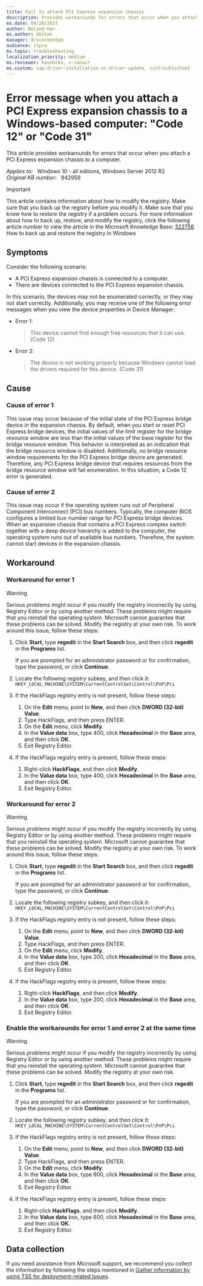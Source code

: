 ```yaml
---
title: Fail to attach PCI Express expansion chassis
description: Provides workarounds for errors that occur when you attach a PCI Express expansion chassis to a computer.
ms.date: 04/28/2023
author: Deland-Han
ms.author: delhan
manager: dcscontentpm
audience: itpro
ms.topic: troubleshooting
localization_priority: medium
ms.reviewer: kaushika, v-sanair
ms.custom: sap:driver-installation-or-driver-update, csstroubleshoot
---
```

# Error message when you attach a PCI Express expansion chassis to a Windows-based computer: "Code 12" or "Code 31"

This article provides workarounds for errors that occur when you attach a PCI Express expansion chassis to a computer.

_Applies to:_ &nbsp; Windows 10 - all editions, Windows Server 2012 R2  
_Original KB number:_ &nbsp; 942959

> [!IMPORTANT]
> This article contains information about how to modify the registry. Make sure that you back up the registry before you modify it. Make sure that you know how to restore the registry if a problem occurs. For more information about how to back up, restore, and modify the registry, click the following article number to view the article in the Microsoft Knowledge Base: [322756](https://support.microsoft.com/help/322756) How to back up and restore the registry in Windows  

## Symptoms

Consider the following scenario:

- A PCI Express expansion chassis is connected to a computer.
- There are devices connected to the PCI Express expansion chassis.  

In this scenario, the devices may not be enumerated correctly, or they may not start correctly. Additionally, you may receive one of the following error messages when you view the device properties in Device Manager:  

- Error 1:  
  > This device cannot find enough free resources that it can use. (Code 12)

- Error 2:  
  > The device is not working properly because Windows cannot load the drivers required for this device. (Code 31)

## Cause

### Cause of error 1

This issue may occur because of the initial state of the PCI Express bridge device in the expansion chassis. By default, when you start or reset PCI Express bridge devices, the initial values of the limit register for the bridge resource window are less than the initial values of the base register for the bridge resource window. This behavior is interpreted as an indication that the bridge resource window is disabled. Additionally, no bridge resource window requirements for the PCI Express bridge device are generated. Therefore, any PCI Express bridge device that requires resources from the bridge resource window will fail enumeration. In this situation, a Code 12 error is generated.

### Cause of error 2

This issue may occur if the operating system runs out of Peripheral Component Interconnect (PCI) bus numbers. Typically, the computer BIOS configures a limited bus-number range for PCI Express bridge devices. When an expansion chassis that contains a PCI Express complex switch together with a deep device hierarchy is added to the computer, the operating system runs out of available bus numbers. Therefore, the system cannot start devices in the expansion chassis.

## Workaround

### Workaround for error 1

> [!WARNING]
> Serious problems might occur if you modify the registry incorrectly by using Registry Editor or by using another method. These problems might require that you reinstall the operating system. Microsoft cannot guarantee that these problems can be solved. Modify the registry at your own risk. To work around this issue, follow these steps:  

1. Click **Start**, type **regedit** in the **Start Search** box, and then click **regedit** in the **Programs** list.

    If you are prompted for an administrator password or for confirmation, type the password, or click **Continue**.
2. Locate the following registry subkey, and then click it:  
    `HKEY_LOCAL_MACHINE\SYSTEM\CurrentControlSet\Control\PnP\Pci`  

3. If the HackFlags registry entry is not present, follow these steps:  

   1. On the **Edit** menu, point to **New**, and then click **DWORD (32-bit) Value**.
   2. Type HackFlags, and then press ENTER.
   3. On the **Edit** menu, click **Modify**.
   4. In the **Value data** box, type 400, click **Hexadecimal** in the **Base** area, and then click **OK**.
   5. Exit Registry Editor.  

4. If the HackFlags registry entry is present, follow these steps:  

   1. Right-click **HackFlags**, and then click **Modify**.
   2. In the **Value data** box, type 400, click **Hexadecimal** in the **Base** area, and then click **OK**.
   3. Exit Registry Editor.

### Workaround for error 2

> [!WARNING]
> Serious problems might occur if you modify the registry incorrectly by using Registry Editor or by using another method. These problems might require that you reinstall the operating system. Microsoft cannot guarantee that these problems can be solved. Modify the registry at your own risk. To work around this issue, follow these steps:  

1. Click **Start**, type **regedit** in the **Start Search** box, and then click **regedit** in the **Programs** list.

    If you are prompted for an administrator password or for confirmation, type the password, or click **Continue**.
2. Locate the following registry subkey, and then click it:  
   `HKEY_LOCAL_MACHINE\SYSTEM\CurrentControlSet\Control\PnP\Pci`  

3. If the HackFlags registry entry is not present, follow these steps:  

   1. On the **Edit** menu, point to **New**, and then click **DWORD (32-bit) Value**.
   2. Type HackFlags, and then press ENTER.
   3. On the **Edit** menu, click **Modify**.
   4. In the **Value data** box, type 200, click **Hexadecimal** in the **Base** area, and then click **OK**.
   5. Exit Registry Editor.  

4. If the HackFlags registry entry is present, follow these steps:
   1. Right-click **HackFlags**, and then click **Modify**.
   2. In the **Value data** box, type 200, click **Hexadecimal** in the **Base** area, and then click **OK**.
   3. Exit Registry Editor.

### Enable the workarounds for error 1 and error 2 at the same time

> [!WARNING]
> Serious problems might occur if you modify the registry incorrectly by using Registry Editor or by using another method. These problems might require that you reinstall the operating system. Microsoft cannot guarantee that these problems can be solved. Modify the registry at your own risk.  

1. Click **Start**, type **regedit** in the **Start Search** box, and then click **regedit** in the **Programs** list.

    If you are prompted for an administrator password or for confirmation, type the password, or click **Continue**.
2. Locate the following registry subkey, and then click it:  
  `HKEY_LOCAL_MACHINE\SYSTEM\CurrentControlSet\Control\PnP\Pci`  

3. If the HackFlags registry entry is not present, follow these steps:
   1. On the **Edit** menu, point to **New**, and then click **DWORD (32-bit) Value**.
   2. Type HackFlags, and then press ENTER.
   3. On the **Edit** menu, click **Modify**.
   4. In the **Value data** box, type 600, click **Hexadecimal** in the **Base** area, and then click **OK**.
   5. Exit Registry Editor.

4. If the HackFlags registry entry is present, follow these steps:
   1. Right-click **HackFlags**, and then click **Modify**.
   2. In the **Value data** box, type 600, click **Hexadecimal** in the **Base** area, and then click **OK**.
   3. Exit Registry Editor.

## Data collection

If you need assistance from Microsoft support, we recommend you collect the information by following the steps mentioned in [Gather information by using TSS for deployment-related issues](../windows-troubleshooters/gather-information-using-tss-deployment.md).

